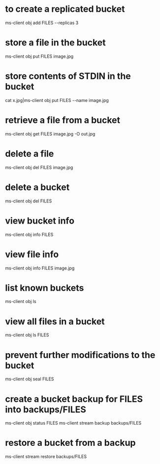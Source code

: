 # to create a replicated bucket
ms-client obj add FILES --replicas 3

# store a file in the bucket
ms-client obj put FILES image.jpg

# store contents of STDIN in the bucket
cat x.jpg|ms-client obj put FILES --name image.jpg

# retrieve a file from a bucket
ms-client obj get FILES image.jpg -O out.jpg

# delete a file
ms-client obj del FILES image.jpg

# delete a bucket
ms-client obj del FILES

# view bucket info
ms-client obj info FILES

# view file info
ms-client obj info FILES image.jpg

# list known buckets
ms-client obj ls

# view all files in a bucket
ms-client obj ls FILES

# prevent further modifications to the bucket
ms-client obj seal FILES

# create a bucket backup for FILES into backups/FILES
ms-client obj status FILES
ms-client stream backup <stream name> backups/FILES

# restore a bucket from a backup
ms-client stream restore <stream name> backups/FILES
